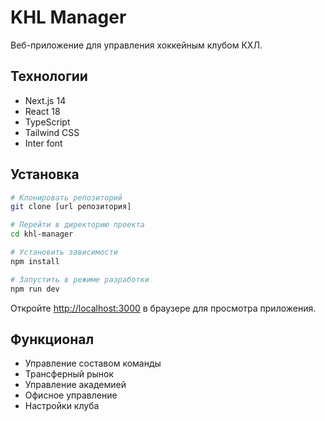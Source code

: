 # KHL Manager

Веб-приложение для управления хоккейным клубом КХЛ.

## Технологии

- Next.js 14
- React 18
- TypeScript
- Tailwind CSS
- Inter font

## Установка

```bash
# Клонировать репозиторий
git clone [url репозитория]

# Перейти в директорию проекта
cd khl-manager

# Установить зависимости
npm install

# Запустить в режиме разработки
npm run dev
```

Откройте [http://localhost:3000](http://localhost:3000) в браузере для просмотра приложения.

## Функционал

- Управление составом команды
- Трансферный рынок
- Управление академией
- Офисное управление
- Настройки клуба 